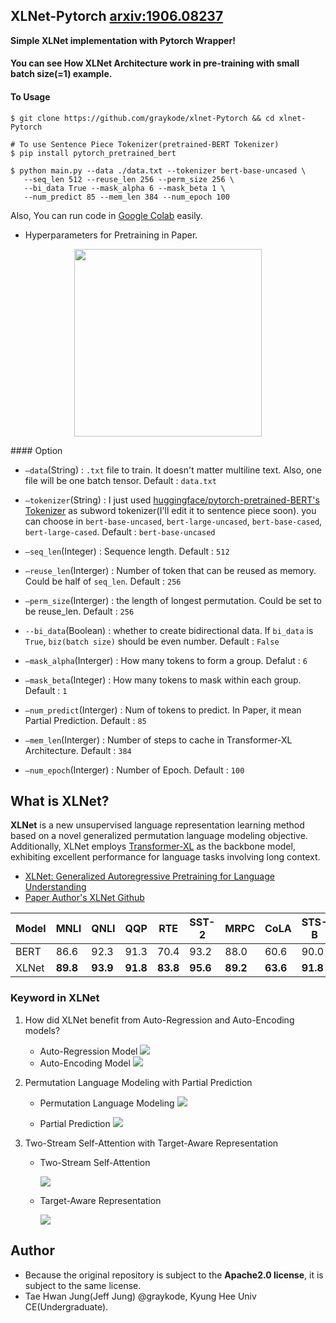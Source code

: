 ## XLNet-Pytorch [arxiv:1906.08237](https://arxiv.org/pdf/1906.08237.pdf)

**Simple XLNet implementation with Pytorch Wrapper!**

#### You can see How XLNet Architecture work in pre-training with small batch size(=1) example.

#### To Usage

```shell
$ git clone https://github.com/graykode/xlnet-Pytorch && cd xlnet-Pytorch

# To use Sentence Piece Tokenizer(pretrained-BERT Tokenizer)
$ pip install pytorch_pretrained_bert

$ python main.py --data ./data.txt --tokenizer bert-base-uncased \
   --seq_len 512 --reuse_len 256 --perm_size 256 \
   --bi_data True --mask_alpha 6 --mask_beta 1 \
   --num_predict 85 --mem_len 384 --num_epoch 100
```

Also, You can run code in [Google Colab](https://colab.research.google.com/github/graykode/xlnet-Pytorch/blob/master/XLNet.ipynb) easily.

- Hyperparameters for Pretraining in Paper.

<p align="center"><img width="300" src="images/hyperparameters.png" /> </p>
#### Option

- `—data`(String) : `.txt` file to train. It doesn't matter multiline text. Also, one file will be one batch tensor. Default : `data.txt`
- `—tokenizer`(String) : I just used [huggingface/pytorch-pretrained-BERT's Tokenizer](https://github.com/huggingface/pytorch-pretrained-BERT) as subword tokenizer(I'll edit it to sentence piece soon). you can choose in `bert-base-uncased`, `bert-large-uncased`, `bert-base-cased`, `bert-large-cased`. Default : `bert-base-uncased`
- `—seq_len`(Integer) : Sequence length. Default : `512`
- `—reuse_len`(Interger) : Number of token that can be reused as memory. Could be half of `seq_len`. Default : `256`
- `—perm_size`(Interger) : the length of longest permutation. Could be set to be reuse_len. Default : `256`

- `--bi_data`(Boolean) : whether to create bidirectional data. If `bi_data` is `True`, `biz(batch size)` should be even number. Default : `False`
- `—mask_alpha`(Interger) : How many tokens to form a group. Defalut : `6`
- `—mask_beta`(Integer) : How many tokens to mask within each group. Default : `1`
- `—num_predict`(Interger) : Num of tokens to predict. In Paper, it mean Partial Prediction. Default : `85`
- `—mem_len`(Interger) : Number of steps to cache in Transformer-XL Architecture. Default : `384`
- `—num_epoch`(Interger) : Number of Epoch. Default : `100`



## What is XLNet?

**XLNet** is a new unsupervised language representation learning method based on a novel generalized permutation language modeling objective. Additionally, XLNet employs [Transformer-XL](https://arxiv.org/abs/1901.02860) as the backbone model, exhibiting excellent performance for language tasks involving long context.

- [XLNet: Generalized Autoregressive Pretraining for Language Understanding](https://arxiv.org/abs/1906.08237)
- [Paper Author's XLNet Github](https://github.com/zihangdai/xlnet)

| Model | MNLI     | QNLI     | QQP      | RTE      | SST-2    | MRPC     | CoLA     | STS-B    |
| ----- | -------- | -------- | -------- | -------- | -------- | -------- | -------- | -------- |
| BERT  | 86.6     | 92.3     | 91.3     | 70.4     | 93.2     | 88.0     | 60.6     | 90.0     |
| XLNet | **89.8** | **93.9** | **91.8** | **83.8** | **95.6** | **89.2** | **63.6** | **91.8** |



### Keyword in XLNet

1. How did XLNet benefit from Auto-Regression and Auto-Encoding models?

   - Auto-Regression  Model
     ![](images/ARmodel.png)
   - Auto-Encoding Model
     ![](images/AEmodel.png)

2. Permutation Language Modeling with Partial Prediction
   - Permutation Language Modeling
    ![](images/PLM.png)
   
   - Partial Prediction
    ![](images/ParPrediction.png)
  
3. Two-Stream Self-Attention with Target-Aware Representation

   - Two-Stream Self-Attention

     ![](images/twoattn.png)

   - Target-Aware Representation

     ![](images/target-aware.png)



## Author

- Because the original repository is subject to the **Apache2.0 license**, it is subject to the same license.
- Tae Hwan Jung(Jeff Jung) @graykode, Kyung Hee Univ CE(Undergraduate).
